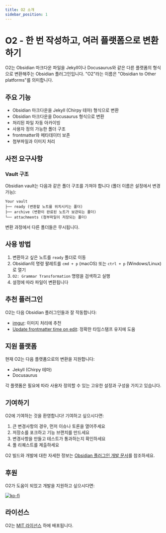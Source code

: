 ```yaml
---
title: O2 소개
sidebar_position: 1
---
```


# O2 - 한 번 작성하고, 여러 플랫폼으로 변환하기

O2는 Obsidian 마크다운 파일을 Jekyll이나 Docusaurus와 같은 다른 플랫폼의 형식으로 변환해주는 Obsidian 플러그인입니다. "O2"라는 이름은 "Obsidian to Other platforms"를 의미합니다.

## 주요 기능

- Obsidian 마크다운을 Jekyll (Chirpy 테마) 형식으로 변환
- Obsidian 마크다운을 Docusaurus 형식으로 변환
- 처리된 파일 자동 아카이빙
- 사용자 정의 가능한 폴더 구조
- frontmatter와 메타데이터 보존
- 첨부파일과 이미지 처리

## 사전 요구사항

### Vault 구조

Obsidian vault는 다음과 같은 폴더 구조를 가져야 합니다 (폴더 이름은 설정에서 변경 가능):

```text
Your vault
├── ready (변환할 노트를 위치시키는 폴더)
├── archive (변환이 완료된 노트가 보관되는 폴더)
└── attachments (첨부파일이 저장되는 폴더)
```

변환 과정에서 다른 폴더들은 무시됩니다.

## 사용 방법

1. 변환하고 싶은 노트를 `ready` 폴더로 이동
2. Obsidian의 명령 팔레트를 `cmd + p` (macOS) 또는 `ctrl + p` (Windows/Linux)로 열기
3. `O2: Grammar Transformation` 명령을 검색하고 실행
4. 설정에 따라 파일이 변환됩니다

## 추천 플러그인

O2는 다음 Obsidian 플러그인들과 잘 작동합니다:

- [imgur](https://github.com/gavvvr/obsidian-imgur-plugin): 이미지 처리에 추천
- [Update frontmatter time on edit](https://github.com/beaussan/update-time-on-edit-obsidian): 정확한 타임스탬프 유지에 도움

## 지원 플랫폼

현재 O2는 다음 플랫폼으로의 변환을 지원합니다:

- Jekyll (Chirpy 테마)
- Docusaurus

각 플랫폼은 필요에 따라 사용자 정의할 수 있는 고유한 설정과 구성을 가지고 있습니다.

## 기여하기

O2에 기여하는 것을 환영합니다! 기여하고 싶으시다면:

1. 큰 변경사항의 경우, 먼저 이슈나 토론을 열어주세요
2. 저장소를 포크하고 기능 브랜치를 만드세요
3. 변경사항을 만들고 테스트가 통과하는지 확인하세요
4. 풀 리퀘스트를 제출하세요

O2 빌드와 개발에 대한 자세한 정보는 [Obsidian 플러그인 개발 문서](https://docs.obsidian.md/Plugins/Getting+started/Build+a+plugin)를 참조하세요.

## 후원

O2가 도움이 되었고 개발을 지원하고 싶으시다면:

[![ko-fi](https://ko-fi.com/img/githubbutton_sm.svg)](https://ko-fi.com/V7V8KX38Q)

## 라이선스

O2는 [MIT 라이선스](https://choosealicense.com/licenses/mit/) 하에 배포됩니다.
